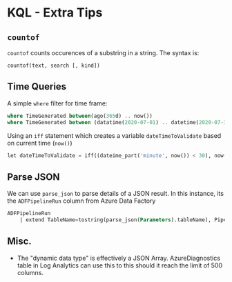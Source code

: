 # KQL - Extra Tips

## `countof`

`countof` counts occurences of a substring in a string. The syntax is:

`countof(text, search [, kind])`

## Time Queries

A simple `where` filter for time frame:

```sql
where TimeGenerated between(ago(365d) .. now())
where TimeGenerated between (datatime(2020-07-01) .. datetime(2020-07-30, 09:00))
```

Using an `iff` statement which creates a variable `dateTimeToValidate` based on current time (`now()`)

```sql
let dateTimeToValidate = iff((dateime_part('minute', now()) < 30), now(-1h), now());
```

## Parse JSON 

We can use  `parse_json` to parse details of a JSON result. In this instance, its the `ADFPipelineRun` column from Azure Data Factory

```sql
ADFPipelineRun
	| extend TableName=tostring(parse_json(Parameters).tableName), PipelineStart=Start
```

## Misc.

* The "dynamic data type" is  effectively a JSON Array. AzureDiagnostics table in Log Analytics can use this to this should it reach the limit of 500 columns.

